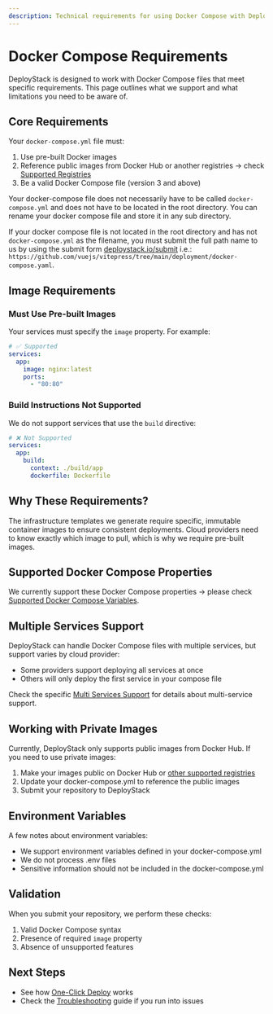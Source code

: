 ```yaml
---
description: Technical requirements for using Docker Compose with DeployStack's cloud deployment automation. Includes supported properties, registry options, and validation rules.
---
```


# Docker Compose Requirements

DeployStack is designed to work with Docker Compose files that meet specific requirements. This page outlines what we support and what limitations you need to be aware of.

## Core Requirements

Your `docker-compose.yml` file must:

1. Use pre-built Docker images
2. Reference public images from Docker Hub or another registries -> check [Supported Registries](/modules/docker-to-iac/supported-registries.md)
3. Be a valid Docker Compose file (version 3 and above)

Your docker-compose file does not necessarily have to be called `docker-compose.yml` and does not have to be located in the root directory. You can rename your docker compose file and store it in any sub directory.

If your docker compose file is not located in the root directory and has not `docker-compose.yml` as the filename, you must submit the full path name to us by using the submit form [deploystack.io/submit](https://deploystack.io/submit) i.e.: `https://github.com/vuejs/vitepress/tree/main/deployment/docker-compose.yaml`.

## Image Requirements

### Must Use Pre-built Images

Your services must specify the `image` property. For example:

```yaml
# ✅ Supported
services:
  app:
    image: nginx:latest
    ports:
      - "80:80"
```

### Build Instructions Not Supported

We do not support services that use the `build` directive:

```yaml
# ❌ Not Supported
services:
  app:
    build:
      context: ./build/app
      dockerfile: Dockerfile
```

## Why These Requirements?

The infrastructure templates we generate require specific, immutable container images to ensure consistent deployments. Cloud providers need to know exactly which image to pull, which is why we require pre-built images.

## Supported Docker Compose Properties

We currently support these Docker Compose properties -> please check [Supported Docker Compose Variables](/modules/docker-to-iac/supported-docker-compose-variables.md).

## Multiple Services Support

DeployStack can handle Docker Compose files with multiple services, but support varies by cloud provider:

- Some providers support deploying all services at once
- Others will only deploy the first service in your compose file

Check the specific [Multi Services Support](/modules/docker-to-iac/multi-services-support.md) for details about multi-service support.

## Working with Private Images

Currently, DeployStack only supports public images from Docker Hub. If you need to use private images:

1. Make your images public on Docker Hub or [other supported registries](/modules/docker-to-iac/supported-registries.md)
2. Update your docker-compose.yml to reference the public images
3. Submit your repository to DeployStack

## Environment Variables

A few notes about environment variables:

- We support environment variables defined in your docker-compose.yml
- We do not process .env files
- Sensitive information should not be included in the docker-compose.yml

## Validation

When you submit your repository, we perform these checks:

1. Valid Docker Compose syntax
2. Presence of required `image` property
3. Absence of unsupported features

## Next Steps

- See how [One-Click Deploy](/deploystack/one-click-deploy.md) works
- Check the [Troubleshooting](/deploystack/troubleshooting.md) guide if you run into issues
